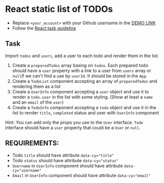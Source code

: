 # React static list of TODOs
- Replace `<your_account>` with your Github username in the
  [DEMO LINK](https://ostapfriend.github.io/react_static-list-of-todos/)
- Follow the [React task guideline](https://github.com/mate-academy/react_task-guideline#react-tasks-guideline)

## Task
Import `todos` and `users`, add a user to each todo and render them in the
list.

1. Create a `preparedTodos` array basing on `todos`. Each prepared todo should
   have a `user` property with a link to a user from `users` array or `null`if
   we can't find a use by `userId`. It should be stored in the `App`.
2. Create a `TodoList` component accepting an array of `preparedTodos` and
   rendering them as a list
3. Create a `UserInfo` component accepting a `user` object and use it to render
   a `todo.user` in the list with some styling. (Show at least a `name` and an
   `email` of the `user`)
4. Create a `TodoInfo` component accepting a `todo` object and use it in the
   list to render `title`, `completed` status and user with `UserInfo` component

Hint: You can add only the props you use to the `User` interface. `Todo`
interface should have a `user` property that could be a `User` or `null`.

## REQUIREMENTS:
- Todo `title` should have attribute `data-cy="title"`
- Todo `status` should have attribute `data-cy="status"`
- `Username` in  `UserInfo` component should have attribute `data-cy="username"`
- `Email` in `UserInfo` component should have attribute `data-cy="email"`
